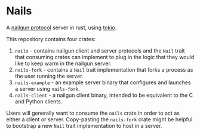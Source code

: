 # Nails

A [nailgun protocol](http://martiansoftware.com/nailgun/protocol.html) server in rust, using [tokio](https://tokio.rs/).

This repository contains four crates:

1. `nails` - contains nailgun client and server protocols and the `Nail` trait that consuming crates can implement to plug in the logic that they would like to keep warm in the nailgun server.
2. `nails-fork` - contains a `Nail` trait implementation that forks a process as the user running the server.
3. `nails-example` - an example server binary that configures and launches a server using `nails-fork`.
4. `nails-client` - a nailgun client binary, intended to be equivalent to the C and Python clients.

Users will generally want to consume the `nails` crate in order to act as either a client or server. Copy-pasting the `nails-fork` crate might be helpful to bootstrap a new `Nail` trait implementation to host in a server.
